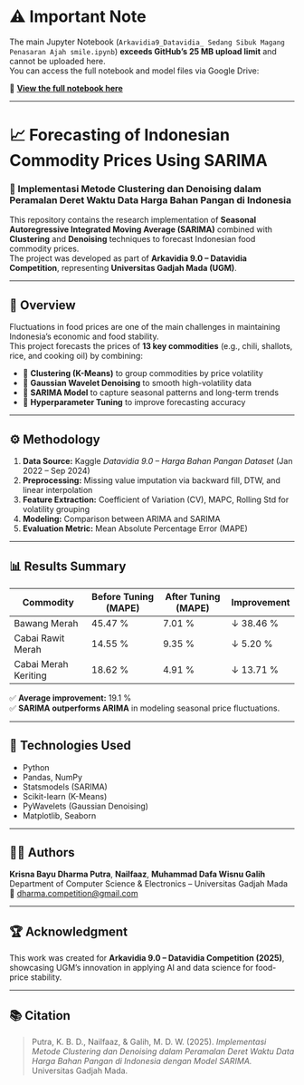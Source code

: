 # ⚠️ Important Note
The main Jupyter Notebook (`Arkavidia9_Datavidia_ Sedang Sibuk Magang Penasaran Ajah smile.ipynb`) **exceeds GitHub’s 25 MB upload limit** and cannot be uploaded here.  
You can access the full notebook and model files via Google Drive:

📎 **[View the full notebook here](https://drive.google.com/drive/folders/1fmPbjC_zkkp5HK4BP13zebtpUG3HrIMK?usp=drive_link)**

---

# 📈 Forecasting of Indonesian Commodity Prices Using SARIMA

### 🧠 Implementasi Metode Clustering dan Denoising dalam Peramalan Deret Waktu Data Harga Bahan Pangan di Indonesia

This repository contains the research implementation of **Seasonal Autoregressive Integrated Moving Average (SARIMA)** combined with **Clustering** and **Denoising** techniques to forecast Indonesian food commodity prices.  
The project was developed as part of **Arkavidia 9.0 – Datavidia Competition**, representing **Universitas Gadjah Mada (UGM)**.

---

## 🧩 Overview
Fluctuations in food prices are one of the main challenges in maintaining Indonesia’s economic and food stability.  
This project forecasts the prices of **13 key commodities** (e.g., chili, shallots, rice, and cooking oil) by combining:

- 🔹 **Clustering (K-Means)** to group commodities by price volatility  
- 🔹 **Gaussian Wavelet Denoising** to smooth high-volatility data  
- 🔹 **SARIMA Model** to capture seasonal patterns and long-term trends  
- 🔹 **Hyperparameter Tuning** to improve forecasting accuracy  

---

## ⚙️ Methodology
1. **Data Source:** Kaggle *Datavidia 9.0 – Harga Bahan Pangan Dataset* (Jan 2022 – Sep 2024)  
2. **Preprocessing:** Missing value imputation via backward fill, DTW, and linear interpolation  
3. **Feature Extraction:** Coefficient of Variation (CV), MAPC, Rolling Std for volatility grouping  
4. **Modeling:** Comparison between ARIMA and SARIMA  
5. **Evaluation Metric:** Mean Absolute Percentage Error (MAPE)

---

## 📊 Results Summary
| Commodity | Before Tuning (MAPE) | After Tuning (MAPE) | Improvement |
|------------|----------------------|---------------------|--------------|
| Bawang Merah | 45.47 % | 7.01 % | ↓ 38.46 % |
| Cabai Rawit Merah | 14.55 % | 9.35 % | ↓ 5.20 % |
| Cabai Merah Keriting | 18.62 % | 4.91 % | ↓ 13.71 % |

✅ **Average improvement:** 19.1 %  
✅ **SARIMA outperforms ARIMA** in modeling seasonal price fluctuations.

---

## 🧮 Technologies Used
- Python  
- Pandas, NumPy  
- Statsmodels (SARIMA)  
- Scikit-learn (K-Means)  
- PyWavelets (Gaussian Denoising)  
- Matplotlib, Seaborn  

---

## 👨‍💻 Authors
**Krisna Bayu Dharma Putra**, **Nailfaaz**, **Muhammad Dafa Wisnu Galih**  
Department of Computer Science & Electronics – Universitas Gadjah Mada  
📧 dharma.competition@gmail.com  

---

## 🏆 Acknowledgment
This work was created for **Arkavidia 9.0 – Datavidia Competition (2025)**,  
showcasing UGM’s innovation in applying AI and data science for food-price stability.

---

## 📚 Citation
> Putra, K. B. D., Nailfaaz, & Galih, M. D. W. (2025). *Implementasi Metode Clustering dan Denoising dalam Peramalan Deret Waktu Data Harga Bahan Pangan di Indonesia dengan Model SARIMA.* Universitas Gadjah Mada.
